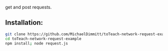 get and post requests.

## Installation:
```bash
git clone https://github.com/MichaelDimmitt/toTeach-network-request-example.git
cd toTeach-network-request-example
npm install; node request.js
```
